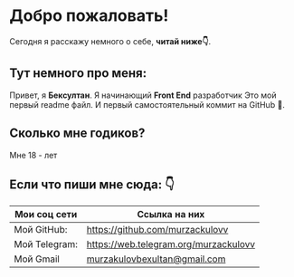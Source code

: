 # Добро пожаловать!

Сегодня я расскажу немного о себе,  **читай ниже👇**. 


## Тут немного про меня: 

Привет, я **Бексултан**.  Я начинающий **Front End** разработчик Это мой первый readme файл. И первый самостоятельный коммит на GitHub 🤖.

## Сколько мне годиков?

Мне 18 - лет

## Если что пиши мне сюда: 👇

|**Мои соц сети**| **Ссылка на них** |
|--|--|
|Мой GitHub: | https://github.com/murzackulovv |
|Мой Telegram: |https://web.telegram.org/murzackulovv|
|Мой Gmail|murzakulovbexultan@gmail.com|



